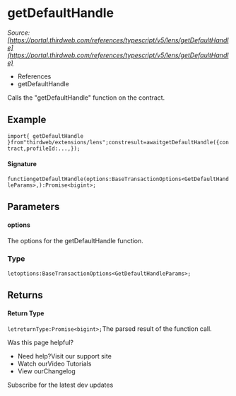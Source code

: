 # getDefaultHandle

*Source: [https://portal.thirdweb.com/references/typescript/v5/lens/getDefaultHandle](https://portal.thirdweb.com/references/typescript/v5/lens/getDefaultHandle)*

* References
* getDefaultHandle

Calls the "getDefaultHandle" function on the contract.

## Example

`import{ getDefaultHandle }from"thirdweb/extensions/lens";constresult=awaitgetDefaultHandle({contract,profileId:...,});`
#### Signature

`functiongetDefaultHandle(options:BaseTransactionOptions<GetDefaultHandleParams>,):Promise<bigint>;`
## Parameters

#### options

The options for the getDefaultHandle function.

### Type

`letoptions:BaseTransactionOptions<GetDefaultHandleParams>;`
## Returns

#### Return Type

`letreturnType:Promise<bigint>;`The parsed result of the function call.

Was this page helpful?

* Need help?Visit our support site
* Watch ourVideo Tutorials
* View ourChangelog

Subscribe for the latest dev updates

